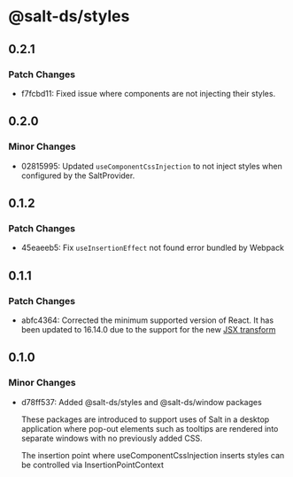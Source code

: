 # @salt-ds/styles

## 0.2.1

### Patch Changes

- f7fcbd11: Fixed issue where components are not injecting their styles.

## 0.2.0

### Minor Changes

- 02815995: Updated `useComponentCssInjection` to not inject styles when configured by the SaltProvider.

## 0.1.2

### Patch Changes

- 45eaeeb5: Fix `useInsertionEffect` not found error bundled by Webpack

## 0.1.1

### Patch Changes

- abfc4364: Corrected the minimum supported version of React. It has been updated to 16.14.0 due to the support for the new [JSX transform](https://legacy.reactjs.org/blog/2020/09/22/introducing-the-new-jsx-transform.html)

## 0.1.0

### Minor Changes

- d78ff537: Added @salt-ds/styles and @salt-ds/window packages

  These packages are introduced to support uses of Salt in a desktop application where pop-out elements such as tooltips are rendered into separate windows with no previously added CSS.

  The insertion point where useComponentCssInjection inserts styles can be controlled via InsertionPointContext
